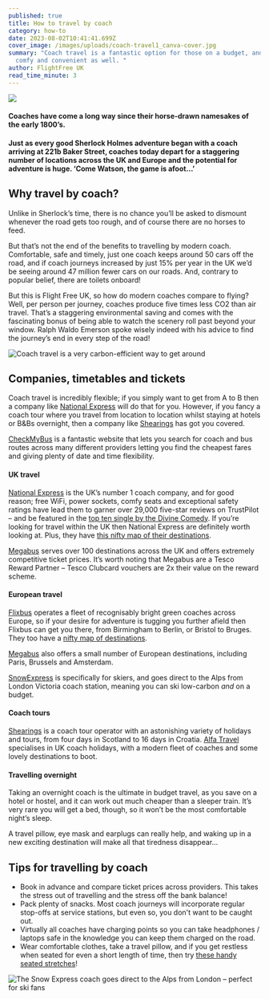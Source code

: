 ```yaml
---
published: true
title: How to travel by coach
category: how-to
date: 2023-08-02T10:41:41.699Z
cover_image: /images/uploads/coach-travel1_canva-cover.jpg
summary: "Coach travel is a fantastic option for those on a budget, and can be
  comfy and convenient as well. "
author: FlightFree UK
read_time_minute: 3
---
```

![](/images/uploads/coach-travel1_canva.jpg)

#### Coaches have come a long way since their horse-drawn namesakes of the early 1800’s.

#### Just as every good Sherlock Holmes adventure began with a coach arriving at 221b Baker Street, coaches today depart for a staggering number of locations across the UK and Europe and the potential for adventure is huge. ‘Come Watson, the game is afoot…’

## Why travel by coach?

Unlike in Sherlock’s time, there is no chance you’ll be asked to dismount whenever the road gets too rough, and of course there are no horses to feed. 

But that’s not the end of the benefits to travelling by modern coach. Comfortable, safe and timely, just one coach keeps around 50 cars off the road, and if coach journeys increased by just 15% per year in the UK we’d be seeing around 47 million fewer cars on our roads. And, contrary to popular belief, there are toilets onboard! 

But this is Flight Free UK, so how do modern coaches compare to flying? Well, per person per journey, coaches produce five times less CO2 than air travel. That’s a staggering environmental saving and comes with the fascinating bonus of being able to watch the scenery roll past beyond your window. Ralph Waldo Emerson spoke wisely indeed with his advice to find the journey’s end in every step of the road!

![](/images/uploads/co2-emissions-passenger-transport-ffuk.jpg "Coach travel is a very carbon-efficient way to get around")

## Companies, timetables and tickets

Coach travel is incredibly flexible; if you simply want to get from A to B then a company like [National Express](https://www.nationalexpress.com/en) will do that for you. However, if you fancy a coach tour where you travel from location to location whilst staying at hotels or B&Bs overnight, then a company like [Shearings](https://www.shearings.com/) has got you covered. 

[CheckMyBus](https://www.checkmybus.co.uk/) is a fantastic website that lets you search for coach and bus routes across many different providers letting you find the cheapest fares and giving plenty of date and time flexibility.

#### UK travel

[National Express](https://www.nationalexpress.com/en) is the UK’s number 1 coach company, and for good reason; free WiFi, power sockets, comfy seats and exceptional safety ratings have lead them to garner over 29,000 five-star reviews on TrustPilot – and be featured in the [top ten single by the Divine Comedy](https://youtu.be/p_GLSgJ39Dc). If you’re looking for travel within the UK then National Express are definitely worth looking at. Plus, they have [this nifty map of their destinations](https://routemap.nationalexpress.com/#xd_co_f=ZTllNDkyNTgtODNkMS00ZWM5LWI2ZjctNjg3Mzg0ZDU2ZGM2~).

[Megabus](https://uk.megabus.com/) serves over 100 destinations across the UK and offers extremely competitive ticket prices. It’s worth noting that Megabus are a Tesco Reward Partner – Tesco Clubcard vouchers are 2x their value on the reward scheme.

#### European travel

[Flixbus](https://www.flixbus.co.uk/) operates a fleet of recognisably bright green coaches across Europe, so if your desire for adventure is tugging you further afield then Flixbus can get you there, from Birmingham to Berlin, or Bristol to Bruges. They too have a [nifty map of destinations](https://www.flixbus.co.uk/bus-routes).

[Megabus](https://uk.megabus.com/) also offers a small number of European destinations, including Paris, Brussels and Amsterdam.

[S﻿nowExpress](https://www.snowexpress.co.uk/) is specifically for skiers, and goes direct to the Alps from London Victoria coach station, meaning you can ski low-carbon *and* on a budget. 

#### Coach tours

[Shearings](https://www.shearings.com/) is a coach tour operator with an astonishing variety of holidays and tours, from four days in Scotland to 16 days in Croatia. [Alfa Travel](https://www.alfatravel.co.uk/coach-holidays/) specialises in UK coach holidays, with a modern fleet of coaches and some lovely destinations to boot. 

#### Travelling overnight

Taking an overnight coach is the ultimate in budget travel, as you save on a hotel or hostel, and it can work out much cheaper than a sleeper train. It’s very rare you will get a bed, though, so it won’t be the most comfortable night’s sleep. 

A travel pillow, eye mask and earplugs can really help, and waking up in a new exciting destination will make all that tiredness disappear…  

## Tips for travelling by coach

* Book in advance and compare ticket prices across providers. This takes the stress out of travelling and the stress off the bank balance!
* Pack plenty of snacks. Most coach journeys will incorporate regular stop-offs at service stations, but even so, you don't want to be caught out.
* Virtually all coaches have charging points so you can take headphones / laptops safe in the knowledge you can keep them charged on the road.
* Wear comfortable clothes, take a travel pillow, and if you get restless when seated for even a short length of time, then try [these handy seated stretches](https://www.oxygenmag.com/workouts-for-women/stretching-workouts-for-women/5-seated-stretches-to-do-while-traveling/)!

![](/images/uploads/snow-express-ski-coach.jpg "The Snow Express coach goes direct to the Alps from London – perfect for ski fans")